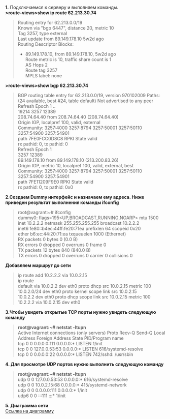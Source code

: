 **1.** Подключаемся к серверу и выполняем команды.  
**>route-views>show ip route 62.213.30.74**  
>Routing entry for 62.213.0.0/19  
>  Known via "bgp 6447", distance 20, metric 10  
>  Tag 3257, type external  
>  Last update from 89.149.178.10 5w2d ago  
>  Routing Descriptor Blocks:  
>  * 89.149.178.10, from 89.149.178.10, 5w2d ago  
>      Route metric is 10, traffic share count is 1  
>      AS Hops 2  
>      Route tag 3257  
>      MPLS label: none  
  
**>route-views>show bgp 62.213.30.74**
>BGP routing table entry for 62.213.0.0/19, version 970102009
>Paths: (24 available, best #24, table default)
>  Not advertised to any peer
>  Refresh Epoch 1
>  ..  
>  19214 3257 12389  
>    208.74.64.40 from 208.74.64.40 (208.74.64.40)  
>      Origin IGP, localpref 100, valid, external  
>      Community: 3257:4000 3257:8794 3257:50001 3257:50110 3257:54900 3257:54901  
>      path 7FE0FCC0D8C8 RPKI State valid  
>      rx pathid: 0, tx pathid: 0  
>  Refresh Epoch 1  
>  3257 12389  
>    89.149.178.10 from 89.149.178.10 (213.200.83.26)  
>      Origin IGP, metric 10, localpref 100, valid, external, best  
>      Community: 3257:4000 3257:8794 3257:50001 3257:50110 3257:54900 3257:54901  
>      path 7FE11209F9E0 RPKI State valid  
>      rx pathid: 0, tx pathid: 0x0  
  
**2.Создаем Dummy интерфейс и назначаем ему адреса. Ниже приведен результат выполнения команды ifconfig**  
>root@vagrant:~# ifconfig  
>dummy0: flags=195<UP,BROADCAST,RUNNING,NOARP>  mtu 1500  
>        inet 10.2.2.2  netmask 255.255.255.255  broadcast 10.2.2.2  
>        inet6 fe80::b4ec:44ff:fe20:71ea  prefixlen 64  scopeid 0x20<link>  
>        ether b6:ec:44:20:71:ea  txqueuelen 1000  (Ethernet)  
>        RX packets 0  bytes 0 (0.0 B)  
>        RX errors 0  dropped 0  overruns 0  frame 0  
>        TX packets 12  bytes 840 (840.0 B)  
>        TX errors 0  dropped 0 overruns 0  carrier 0  collisions 0  
  
**Добавляем маршрут до сети**  
>ip route add 10.2.2.2 via 10.0.2.15  
>ip route   
>default via 10.0.2.2 dev eth0 proto dhcp src 10.0.2.15 metric 100  
>10.0.2.0/24 dev eth0 proto kernel scope link src 10.0.2.15  
>10.0.2.2 dev eth0 proto dhcp scope link src 10.0.2.15 metric 100  
>10.2.2.2 via 10.0.2.15 dev eth0  
   
**3.Чтобы увидеть открытые TCP порты нужно увидеть следующую команду**  
>**root@vagrant:~# netstat -ltupn**  
>Active Internet connections (only servers)
>Proto Recv-Q Send-Q Local Address           Foreign Address         State       PID/Program name  
>tcp        0      0 0.0.0.0:111             0.0.0.0:*               LISTEN      1/init  
>tcp        0      0 127.0.0.53:53           0.0.0.0:*               LISTEN      616/systemd-resolve  
>tcp        0      0 0.0.0.0:22              0.0.0.0:*               LISTEN      742/sshd: /usr/sbin  
  
**4. Для просмотре UDP портов нужно выполнить следующую команду**  
>**root@vagrant:~# netstat -ltupn**   
>udp        0      0 127.0.0.53:53           0.0.0.0:*                           616/systemd-resolve  
>udp        0      0 10.0.2.15:68            0.0.0.0:*                           415/systemd-network  
>udp        0      0 0.0.0.0:111             0.0.0.0:*                           1/init  
>udp6       0      0 :::111                  :::*                                1/init  
  
**5. Диаграмма сети**  
<a href="https://viewer.diagrams.net/?tags=%7B%7D&highlight=0000ff&edit=_blank&layers=1&nav=1&title=Untitled%20Diagram.drawio#R7Zptb%2BI4EIB%2FTT4eim3y9rFA212pd1epEnv3qTKJN3ibxMiYAvvrz06c95BGLHBUC1LTZDxJzMzjmbGNgabx7pHj1fJPFpDIgGawM9DMgBB4NpL%2FlGSvJQA6mSTkNNCyUvBCfxItNLV0QwOyrikKxiJBV3Whz5KE%2BKImw5yzbV3tO4vqb13hkLQELz6O2tJvNBDL%2FGuYZtnwhdBwqV%2FtWrphgf23kLNNot%2BXsIRkLTHOH6NV10scsG1FhO4NNOWMiews3k1JpOyaWyy77%2BFAa9FlThIx5AbHR47r%2BSYcEx8vPO8Px80e8Y6jjbaDMTMNb6yOk%2Fv0OE2PpjEDhuum57P0%2FEEfYdYE0iYrPYfpcaq%2FtNjnNk6tRFRngIEm2yUV5GWFfdW6lVhJ2VLEkW4ujGXKC5%2FF1Nfna8HZG5myiPH0schEtus5RUvuPmneyXcaRblm6hgpYol4wDGNFKlzwgOcYC3WVEJXX1feYbsumCApxxENEynzpc0JVwLu6%2FuA6vY74YJKrO60nmDqe7U9pZ2n1MmuItKeeyQsJoLvpYpudazsDj3A7Jy%2FbYVW09ZKywqp4xw%2FrIdIWDy7ZEWeaFwGogPclntJIEeUvmRcLFnIEhzdl9KqeyO8INGkGDsNJ5EkuFODuiZ5oKp7FQZqnv7QrcBqu7VA56CD1mzDfXLACJ4OVJiHRBwylLa%2Bsk6vnzmJsKDv9XjU5TN96zOjsq8FHwDkb9KEINDwe9ZNfVvpemlovK%2BorZTCuudFsPEix0P1sPPRDcrkdfayPpQkFmY5Dk4L9sKpkbpeGiWEfP%2BPevrINK1c8G8qcKCdC2Y73YHsal%2B9eiacShOqEJUKjwM8d1wv4Ra6EOFjr5ujjwg%2FBVK5JSqpkq7ktQ1HEKARko4ZG9COpJEmCy7PQnUW4%2FWbVIKWNcr%2FgEwvLb0QC7JNR2Hleait15bMn%2B7%2BAioJt1rS7gEPjoDtjsyRVHqA49a4aCJo2vZ0ejCP5dInNV6e2ZoKylTrggnB4nwgVRrKNNnMm5XRV83Ssg%2FT9NOV6YssHHIcUFL2XA%2FLXDyjXNaIWQ8SlYo6B6msMFbKCvEuVEXtKCFiy%2FjbeiRjQNbHsmAx%2ByqSE2R3gMwG2y7syO9mO72js2T3Fuw5SGAEvBtJQ0la%2BRelSFpdJozyA90aUx7qqhk7mHLOwRTqYQpaN6aulCkbNJi6IqTsXqTGN6YGM8VpcumU5zi9YEFrGFiF8FfImgfzx%2FkXJ2ATAOYT%2BvMbnfzdEbCGzCr8DX8v1jjq1iwnxU9MwZWq%2FCBC7PWkAG8Eq4NSmXqwFUlSr2JeTCLGmUr1Mqvni%2FJfLbDQJJStalVDF8jdjcdNEYbMgU8%2BQTg6Ynh9hY2OF81Cuqyh7VtEGRpRtvL2iKzXr8vN4rL5ymqsTgzNUN5ZCmk0JGZc70rEcTEhX8DviwneqWNC96KBxKEny7jNsuScKwjtwPEboID%2BDxSOH67O7%2Bgj%2B3P5qL040XLaFSdGme7i14gmb6%2BZLU9H04CdreNXggdtdcCBkAyu6X8x%2BHtmb%2FC3GsFfl87N4N%2FOKSbqeayT74VfIqfAnnoW3pZ8B4%2FKmC1oukV5uUIVwTqcqEaRbbfLVutc09%2BDWzoVrr4qJ0p7fapYG7FN0E6XxdsHOrsFcvPHAiegAVjNTVKzDQBCXQSMz7UA0rcLoHacbsHlKldsx6AvsFx0xbYTq0HLaJ%2B8xu4bT2ef8jqNSNLcIjy6IJGX5a%2FVMvXy54Do%2Fj8%3D">Ссылка на диаграмму</a>   

